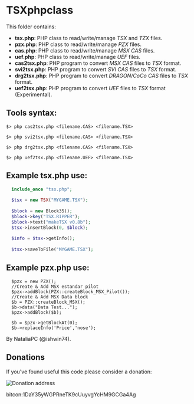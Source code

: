 # TSXphpclass

This folder contains:
  * **tsx.php**: PHP class to read/write/manage _TSX_ and _TZX_ files.
  * **pzx.php**: PHP class to read/write/manage _PZX_ files.
  * **cas.php**: PHP class to read/write/manage _MSX CAS_ files.
  * **uef.php**: PHP class to read/write/manage _UEF_ files.
  * **cas2tsx.php**: PHP program to convert _MSX CAS_ files to _TSX_ format.
  * **svi2tsx.php**: PHP program to convert _SVI CAS_ files to _TSX_ format.
  * **drg2tsx.php**: PHP program to convert _DRAGON/CoCo CAS_ files to _TSX_ format.
  * **uef2tsx.php**: PHP program to convert _UEF_ files to _TSX_ format (Experimental).


## Tools syntax:
```
$> php cas2tsx.php <filename.CAS> <filename.TSX>

$> php svi2tsx.php <filename.CAS> <filename.TSX>

$> php drg2tsx.php <filename.CAS> <filename.TSX>

$> php uef2tsx.php <filename.UEF> <filename.TSX>
```

## Example **tsx.php** use:
```php
  include_once "tsx.php";
  
  $tsx = new TSX("MYGAME.TSX");
  
  $block = new Block35();
  $block->key("TSX.RIPPER");
  $block->text("makeTSX v0.8b");
  $tsx->insertBlock(0, $block);
  
  $info = $tsx->getInfo();
  
  $tsx->saveToFile("MYGAME.TSX");
```
## Example **pzx.php** use:
```
  $pzx = new PZX();
  //Create & Add MSX estandar pilot
  $pzx->addBlock(PZX::createBlock_MSX_Pilot());
  //Create & Add MSX Data block 
  $b = PZX::createBlock_MSX();
  $b->data("Data Test...");
  $pzx->addBlock($b);

  $b = $pzx->getBlockAt(0);
  $b->replaceInfo('Price','nose');
```

By NataliaPC (@ishwin74).

## Donations

If you've found useful this code please consider a donation:

![Donation address](http://www.eslamejor.com/Bitcoin_Address_Donaciones.png)

bitcon:1DaY35yWGPRneTK9cUuyvgYcHM9GCGa4Ag
